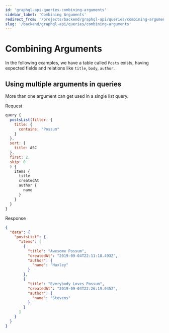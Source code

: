```yaml
---
id: 'graphql-api-queries-combining-arguments'
sidebar_label: 'Combining Arguments'
redirect_from: '/projects/backend/graphql-api/queries/combining-arguments'
slug: '/backend/graphql-api/queries/combining-arguments'
---
```


# Combining Arguments

In the following examples, we have a table called `Posts` exists, having expected fields and relations like `title`, `body`, `author`.

## Using multiple arguments in queries

More than one argument can get used in a single list query.

<div class="code-sample">
<div>
<label>Request</label>

```javascript
query {
  postsList(filter: {
    title: {
      contains: "Possum"
    }
  },
  sort: {
    title: ASC
  },
  first: 2,
  skip: 0
  ) {
    items {
      title
      createdAt
      author {
        name
      }
    }
  }
}
```

</div>
<div>
<label>Response</label>

```json
{
  "data": {
    "postsList": {
      "items": [
        {
          "title": "Awesome Possum",
          "createdAt": "2019-09-04T22:11:18.493Z",
          "author": {
            "name": "Huxley"
          }
        },
        {
          "title": "Everybody Loves Possum",
          "createdAt": "2019-09-04T22:26:19.045Z",
          "author": {
            "name": "Stevens"
          }
        }
      ]
    }
  }
}
```

</div>
</div>
